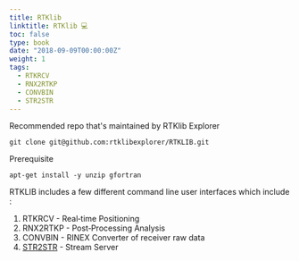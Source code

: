 ```yaml
---
title: RTKlib
linktitle: RTKlib 💻
toc: false
type: book
date: "2018-09-09T00:00:00Z"
weight: 1
tags:
  - RTKRCV
  - RNX2RTKP
  - CONVBIN
  - STR2STR
---
```


Recommended repo that's maintained by RTKlib Explorer

```
git clone git@github.com:rtklibexplorer/RTKLIB.git
```

Prerequisite

```
apt-get install -y unzip gfortran
```

RTKLIB includes a few different command line user interfaces which include :
1. RTKRCV - Real‐time Positioning
1. RNX2RTKP - Post‐Processing Analysis
1. CONVBIN - RINEX Converter of receiver raw data
1. [STR2STR](../str2str/) - Stream Server
